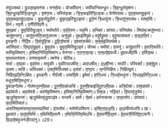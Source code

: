 

  
तंयु॑ञ्जाथां। यु॒ञ्जा॒था॒मन॑सः। मन॑सो॒यः। योजवी॑यान्। जवी॑यान्त्रिवन्धु॒रः। त्रि॒व॒न्धु॒रोवृष॑णा। त्रि॒व॒न्धु॒रइति॑त्रि॒ऽव॒न्धु॒रः। वृष॑णा॒यः। यस्त्रि॑च॒क्रः। त्रि॒च॒क्रइति॑त्रि॒ऽच॒क्रः॥ येनो॑पयाथः। उ॒प॒या॒थस्सु॒कृतः॑। उ॒प॒या॒थइत्यु॑प॒ऽया॒थः। सु॒कृतो॑दु॒रो॒णं। सु॒कृत॒इति॑सु॒ऽकृतः॑। दु॒रो॒णं त्रि॒धातु॑ना। त्रि॒धातु॑ना॒पत॑थः। पत॑थो॒विः। विर्न। नप॒र्णैः। प॒र्णैरिति॑प॒र्णैः॥  
सु॒वृद्रथः॑। सु॒वृदिति॑सु॒ऽवृत्। रथो॑वर्तते। व॒र्त॒ते॒यन्। यन्न॒भि। अ॒भिक्षां। क्षांयत्। यत्तिष्ठ॑थः। तिष्ठ॑थः॒क्रतु॑मन्ता। क्रतु॑म॒न्तानु॑। क्रतु॑म॒न्तेति॒क्रतु॑ऽमन्ता। अनु॑पृ॒क्षे। पृ॒क्षइति॑पृ॒क्षे॥ वपु॑र्वपु॒ष्या। व॒पु॒ष्यास॑चतां। स॒च॒ता॒मि॒यं। इ॒यङ्गीः। गीर्दि॒वः। दि॒वोदु॑हि॒त्रा। दु॒हि॒त्रो॒षसा॑। उ॒षसा॑सचेथे। स॒चे॒थे॒इति॑सचेथे॥  
आति॑ष्ठतं। ति॒ष्ठ॒तं॒सु॒वृतं॑। सु॒वृतं॒यः। सु॒वृत॒मिति॑सु॒ऽवृतं॑। योरथः॑। रथो॑वां। वा॒मनु॑। अनु॑व्र॒तानि॑। व्र॒तानि॒वर्त॑ते। वर्त॑तेह॒विष्मा॑न्। ह॒विष्मा॒निति॑ह॒विष्मा॑न्॥ येन॑नरा। न॒रा॒ना॒स॒त्या॒। ना॒स॒त्ये॒ष॒यध्यै॑। इ॒ष॒यध्यै॑व॒र्तिः। व॒र्तिया॒थः। या॒थस्तन॑याय। तन॑याय॒त्मने॑। त्मने॑च। चेति॑च॥  
मावां॑। वां॒वृकः॑। वृको॒मा। मावृ॒कीः। वृ॒कीरादधर्षीत्। आद॑धर्षीत्। द॒ध॒र्षी॒न्मा। मापरि॑। परि॑वर्क्तं। व॒र्क्त॒मु॒त। उ॒तमा। माति॑। अति॑धक्तं। ध॒क्त॒मिति॑धक्तं॥ अ॒यंवां॑। वां॒भा॒गः। भा॒गोनिहि॑तः। निहि॑तइ॒यं। निहि॑त॒इति॒निऽहि॑तः। इ॒यङ्गीः। गीर्द॑स्रौ। दस्रा॑वि॒मे। इ॒मेवां॑। वां॒नि॒धयः॑। नि॒धयो॒मधू॑नां। नि॒धय॒इति॑नि॒ऽधयः॑। मधू॑ना॒मिति॒मधू॑नां॥  
यु॒वाङ्गोत॑मः। गोत॑मःपुरुमी॒ह्ळः। पु॒रु॒मी॒ह्ळोअत्रिः॑। पु॒रु॒मी॒ह्ळइति॑पु॒रु॒ऽमी॒ह्ळः। अत्रि॒र्दस्रा॑। दस्रा॒हव॑ते। हव॒तेव॑से। अव॒सेव॑से। अव॑सेह॒विष्मा॑न्। ह॒विष्मा॒निति॑ह॒विष्मा॑न्॥ दिश॒न्न। नदि॒ष्टां। दि॒ष्टामृ॑जु॒येव॑। ऋ॒जु॒येव॒यन्ता॑। ऋ॒जु॒येवेत्यृ॑जु॒याऽइ॑व। यन्तामे॑। आमे॑। मे॒हवं॑। हवं॑नासत्या। ना॒स॒त्योप॑। उप॑यातं। या॒त॒मिति॑यातं॥  
अता॑रिष्म॒तम॑सस्पा॒रम॒स्यप्रति॑वां। वां॒स्तोमः॑। स्तोमो॑अश्विना। अ॒श्वि॒ना॒व॒धा॒यि॒। अ॒धा॒यीत्य॑धायि॥ एह। इ॒हया॑तं। या॒तं॒प॒थिभिः॑। प॒थिभि॑र्देव॒यानैः॑। प॒थिभि॒रिति॑प॒थिऽभिः॑। दे॒व॒यानै॑र्वि॒द्याम॑। दे॒व॒यानै॒रिति॑दे॒व॒ऽयानैः॑। वि॒द्यामे॒षंवृ॒जनं॑जी॒रदा॑नुं॥ ॥29॥  
